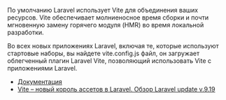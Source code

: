 По умолчанию Laravel использует Vite для объединения ваших ресурсов. 
Vite обеспечивает молниеносное время сборки и почти мгновенную замену горячего модуля (HMR) 
во время локальной разработки. 

Во всех новых приложениях Laravel, включая те, которые используют стартовые наборы, 
вы найдете vite.config.js файл, он загружает облегченный плагин Laravel Vite, 
позволяющий использовать Vite с приложениями Laravel.

[//]: # "materials"

- [Документация](https://laravel.com/docs/10.x/frontend#bundling-assets)
- [Vite – новый король ассетов в Laravel. Обзор Laravel update v.9.19](https://cutcode.dev/articles/vite)

[//]: # "/materials"
